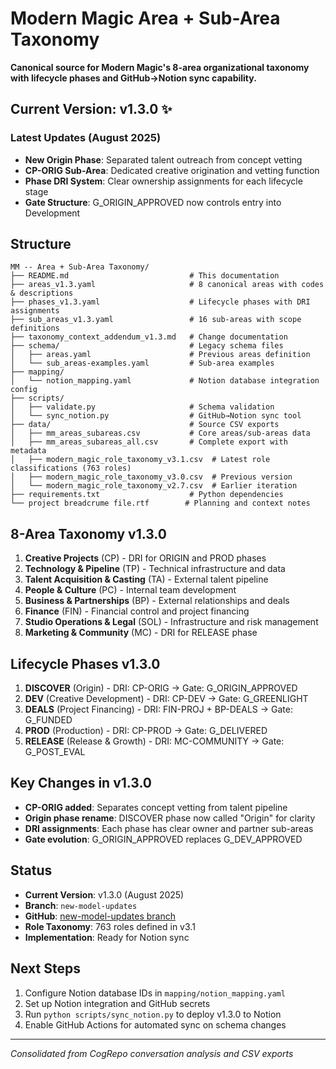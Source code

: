 # Modern Magic Area + Sub-Area Taxonomy

**Canonical source for Modern Magic's 8-area organizational taxonomy with lifecycle phases and GitHub→Notion sync capability.**

## Current Version: v1.3.0 ✨

### Latest Updates (August 2025)
- **New Origin Phase**: Separated talent outreach from concept vetting
- **CP-ORIG Sub-Area**: Dedicated creative origination and vetting function
- **Phase DRI System**: Clear ownership assignments for each lifecycle stage
- **Gate Structure**: G_ORIGIN_APPROVED now controls entry into Development

## Structure

```
MM -- Area + Sub-Area Taxonomy/
├── README.md                           # This documentation
├── areas_v1.3.yaml                     # 8 canonical areas with codes & descriptions
├── phases_v1.3.yaml                    # Lifecycle phases with DRI assignments
├── sub_areas_v1.3.yaml                 # 16 sub-areas with scope definitions  
├── taxonomy_context_addendum_v1.3.md   # Change documentation
├── schema/                             # Legacy schema files
│   ├── areas.yaml                      # Previous areas definition
│   └── sub_areas-examples.yaml         # Sub-area examples
├── mapping/
│   └── notion_mapping.yaml             # Notion database integration config
├── scripts/
│   ├── validate.py                     # Schema validation
│   └── sync_notion.py                  # GitHub→Notion sync tool
├── data/                               # Source CSV exports
│   ├── mm_areas_subareas.csv           # Core areas/sub-areas data
│   ├── mm_areas_subareas_all.csv       # Complete export with metadata
│   ├── modern_magic_role_taxonomy_v3.1.csv  # Latest role classifications (763 roles)
│   ├── modern_magic_role_taxonomy_v3.0.csv  # Previous version
│   └── modern_magic_role_taxonomy_v2.7.csv  # Earlier iteration
├── requirements.txt                    # Python dependencies
└── project breadcrume file.rtf        # Planning and context notes
```

## 8-Area Taxonomy v1.3.0

1. **Creative Projects** (CP) - DRI for ORIGIN and PROD phases
2. **Technology & Pipeline** (TP) - Technical infrastructure and data  
3. **Talent Acquisition & Casting** (TA) - External talent pipeline
4. **People & Culture** (PC) - Internal team development
5. **Business & Partnerships** (BP) - External relationships and deals
6. **Finance** (FIN) - Financial control and project financing
7. **Studio Operations & Legal** (SOL) - Infrastructure and risk management
8. **Marketing & Community** (MC) - DRI for RELEASE phase

## Lifecycle Phases v1.3.0

1. **DISCOVER** (Origin) - DRI: CP-ORIG → Gate: G_ORIGIN_APPROVED
2. **DEV** (Creative Development) - DRI: CP-DEV → Gate: G_GREENLIGHT  
3. **DEALS** (Project Financing) - DRI: FIN-PROJ + BP-DEALS → Gate: G_FUNDED
4. **PROD** (Production) - DRI: CP-PROD → Gate: G_DELIVERED
5. **RELEASE** (Release & Growth) - DRI: MC-COMMUNITY → Gate: G_POST_EVAL

## Key Changes in v1.3.0
- **CP-ORIG added**: Separates concept vetting from talent pipeline
- **Origin phase rename**: DISCOVER phase now called "Origin" for clarity
- **DRI assignments**: Each phase has clear owner and partner sub-areas
- **Gate evolution**: G_ORIGIN_APPROVED replaces G_DEV_APPROVED

## Status
- **Current Version**: v1.3.0 (August 2025)
- **Branch**: `new-model-updates` 
- **GitHub**: [new-model-updates branch](https://github.com/rodneybusiness/rr-coding-experiments/tree/new-model-updates)
- **Role Taxonomy**: 763 roles defined in v3.1
- **Implementation**: Ready for Notion sync

## Next Steps
1. Configure Notion database IDs in `mapping/notion_mapping.yaml`
2. Set up Notion integration and GitHub secrets  
3. Run `python scripts/sync_notion.py` to deploy v1.3.0 to Notion
4. Enable GitHub Actions for automated sync on schema changes

---
*Consolidated from CogRepo conversation analysis and CSV exports*